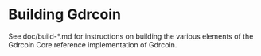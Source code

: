 Building Gdrcoin
================

See doc/build-*.md for instructions on building the various
elements of the Gdrcoin Core reference implementation of Gdrcoin.
